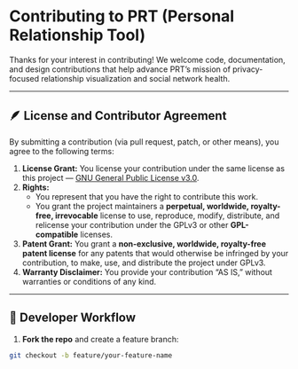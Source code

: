 # Contributing to PRT (Personal Relationship Tool)

Thanks for your interest in contributing!
We welcome code, documentation, and design contributions that help advance PRT’s mission of privacy-focused relationship visualization and social network health.

- - -

## 🪶 License and Contributor Agreement

By submitting a contribution (via pull request, patch, or other means), you agree to the following terms:

1. **License Grant:**
You license your contribution under the same license as this project — [GNU General Public License v3.0](LICENSE).
2. **Rights:**
    * You represent that you have the right to contribute this work.
    * You grant the project maintainers a **perpetual, worldwide, royalty-free, irrevocable** license to use, reproduce, modify, distribute, and relicense your contribution under the GPLv3 or other **GPL-compatible** licenses.
3. **Patent Grant:**
You grant a **non-exclusive, worldwide, royalty-free patent license** for any patents that would otherwise be infringed by your contribution, to make, use, and distribute the project under GPLv3.
4. **Warranty Disclaimer:**
You provide your contribution “AS IS,” without warranties or conditions of any kind.

- - -

## 🧩 Developer Workflow

1. **Fork the repo** and create a feature branch:

``` bash
git checkout -b feature/your-feature-name
```